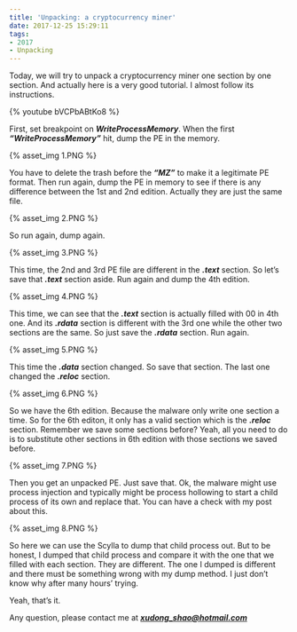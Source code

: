 ```yaml
---
title: 'Unpacking: a cryptocurrency miner'
date: 2017-12-25 15:29:11
tags:
- 2017
- Unpacking
---
```

Today, we will try to unpack a cryptocurrency miner one section by one section. And actually here is a very good tutorial. I almost follow its instructions.

{% youtube bVCPbABtKo8 %}

First, set breakpoint on <b><i>WriteProcessMemory</i></b>.
When the first <b><i>“WriteProcessMemory”</i></b> hit, dump the PE in the memory.

{% asset_img 1.PNG %}

You have to delete the trash before the <b><i>“MZ”</i></b> to make it a legitimate PE format. Then run again, dump the PE in memory to see if there is any difference between the 1st and 2nd edition. Actually they are just the same file.

{% asset_img 2.PNG %}

So run again, dump again.

{% asset_img 3.PNG %}

This time, the 2nd and 3rd PE file are different in the <b><i>.text</i></b> section. So let’s save that <b><i>.text</i></b> section aside. Run again and dump the 4th edition.

{% asset_img 4.PNG %}

This time, we can see that the <b><i>.text</i></b> section is actually filled with 00 in 4th one. And its <b><i>.rdata</i></b> section is different with the 3rd one while the other two sections are the same. So just save the <b><i>.rdata</i></b> section.
Run again.

{% asset_img 5.PNG %}

This time the <b><i>.data</i></b> section changed. So save that section. The last one changed the <b><i>.reloc</i></b> section.

{% asset_img 6.PNG %}

So we have the 6th edition. Because the malware only write one section a time. So for the 6th editon, it only has a valid section which is the <b><i>.reloc</i></b> section. Remember we save some sections before? Yeah, all you need to do is to substitute other sections in 6th edition with those sections we saved before.  

{% asset_img 7.PNG %}

Then you get an unpacked PE. Just save that.
Ok, the malware might use process injection and typically might be process hollowing to start a child process of its own and replace that. You can have a check with my post about this.

{% asset_img 8.PNG %}

So here we can use the Scylla to dump that child process out.
But to be honest, I dumped that child process and compare it with the one that we filled with each section. They are different. The one I dumped is different and there must be something wrong with my dump method. I just don’t know why after many hours’ trying.

Yeah, that’s it. 

Any question, please contact me at <b><i>xudong_shao@hotmail.com</i></b>
